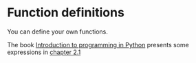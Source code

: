 # Function definitions

You can define your own functions.

The book [Introduction to programming in Python](https://introcs.cs.princeton.edu/python/) presents some expressions in [chapter 2.1](https://introcs.cs.princeton.edu/python/21function/.)
